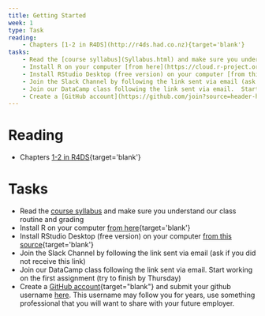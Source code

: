 ```yaml
---
title: Getting Started
week: 1 
type: Task
reading:
    - Chapters [1-2 in R4DS](http://r4ds.had.co.nz){target='blank'}
tasks:
    - Read the [course syllabus](Syllabus.html) and make sure you understand our class routine and grading
    - Install R on your computer [from here](https://cloud.r-project.org){target='blank'}
    - Install RStudio Desktop (free version) on your computer [from this source](https://www.rstudio.com/products/rstudio/download/){target='blank'}
    - Join the Slack Channel by following the link sent via email (ask if you did not receive this link)
    - Join our DataCamp class following the link sent via email.  Start working on the first assignment (try to finish by Thursday)
    - Create a [GitHub account](https://github.com/join?source=header-home){target="blank"} and submit your github username [here](https://forms.gle/wDUSvhEQfRYGHN8u8). This username may follow you for years, use something professional that you will want to share with your future employer.
---
```






# Reading

- Chapters [1-2 in R4DS](http://r4ds.had.co.nz){target='blank'}


# Tasks
- Read the [course syllabus](Syllabus.html) and make sure you understand our class routine and grading
- Install R on your computer [from here](https://cloud.r-project.org){target='blank'}
- Install RStudio Desktop (free version) on your computer [from this source](https://www.rstudio.com/products/rstudio/download/){target='blank'}
- Join the Slack Channel by following the link sent via email (ask if you did not receive this link)
- Join our DataCamp class following the link sent via email.  Start working on the first assignment (try to finish by Thursday)
- Create a [GitHub account](https://github.com/join?source=header-home){target="blank"} and submit your github username [here](https://forms.gle/wDUSvhEQfRYGHN8u8). This username may follow you for years, use something professional that you will want to share with your future employer.
